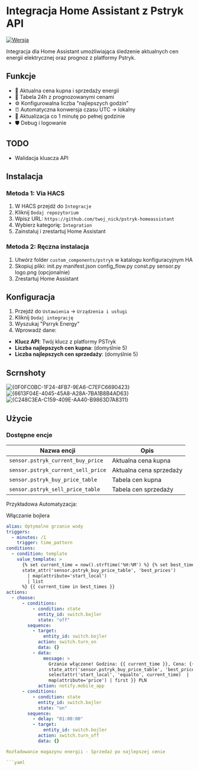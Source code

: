 # Integracja Home Assistant z Pstryk API

[![Wersja](https://img.shields.io/badge/wersja-1.2.1-blue)](https://github.com/twoj_nick/pstryk-homeassistant)

Integracja dla Home Assistant umożliwiająca śledzenie aktualnych cen energii elektrycznej oraz prognoz z platformy Pstryk.

## Funkcje
- 🔌 Aktualna cena kupna i sprzedaży energii
- 📅 Tabela 24h z prognozowanymi cenami
- ⚙️ Konfigurowalna liczba "najlepszych godzin"
- ⏰ Automatyczna konwersja czasu UTC → lokalny
- 🔄 Aktualizacja co 1 minutę po pełnej godzinie
- 🛡️ Debug i logowanie

## TODO
- Walidacja kluacza API

## Instalacja

### Metoda 1: Via HACS
1. W HACS przejdź do `Integracje`
2. Kliknij `Dodaj repozytorium`
3. Wpisz URL: `https://github.com/twoj_nick/pstryk-homeassistant`
4. Wybierz kategorię: `Integration`
5. Zainstaluj i zrestartuj Home Assistant

### Metoda 2: Ręczna instalacja
1. Utwórz folder `custom_components/pstryk` w katalogu konfiguracyjnym HA
2. Skopiuj pliki:
init.py
manifest.json
config_flow.py
const.py
sensor.py
logo.png (opcjonalnie)
3. Zrestartuj Home Assistant

## Konfiguracja
1. Przejdź do `Ustawienia` → `Urządzenia i usługi`
2. Kliknij `Dodaj integrację`
3. Wyszukaj "Psrryk Energy"
4. Wprowadź dane:
- **Klucz API**: Twój klucz z platformy PSTryk
- **Liczba najlepszych cen kupna**: (domyślnie 5)
- **Liczba najlepszych cen sprzedaży**: (domyślnie 5)

## Scrnshoty

![{0F0FC0BC-1F24-4FB7-9EA6-C7EFC6690423}](https://github.com/user-attachments/assets/9e9e0d7a-5394-4843-92a7-fd692f7d4fbb)
![{6613F04E-4045-45A8-A28A-7BA1B8B4AD63}](https://github.com/user-attachments/assets/3edc2ad0-cdd1-46b0-aa58-27ea94bfdd26)
![{C248C3EA-C159-409E-AA40-B9863D7A8311}](https://github.com/user-attachments/assets/48e41d6b-04ae-4f67-b704-7c046646ba11)


## Użycie
### Dostępne encje
| Nazwa encji                          | Opis                          |
|--------------------------------------|-------------------------------|
| `sensor.pstryk_current_buy_price`    | Aktualna cena kupna           |
| `sensor.pstryk_current_sell_price`   | Aktualna cena sprzedaży       |
| `sensor.pstryk_buy_price_table`      | Tabela cen kupna              |
| `sensor.pstryk_sell_price_table`     | Tabela cen sprzedaży          |

Przykładowa Automatyzacja:

Włączanie bojlera

```yaml
alias: Optymalne grzanie wody
triggers:
  - minutes: /1
    trigger: time_pattern
conditions:
  - condition: template
    value_template: >
      {% set current_time = now().strftime('%H:%M') %} {% set best_times =
      state_attr('sensor.pstryk_buy_price_table', 'best_prices') 
        | map(attribute='start_local') 
        | list 
      %} {{ current_time in best_times }}
actions:
  - choose:
      - conditions:
          - condition: state
            entity_id: switch.bojler
            state: "off"
        sequence:
          - target:
              entity_id: switch.bojler
            action: switch.turn_on
            data: {}
          - data:
              message: >
                Grzanie włączone! Godzina: {{ current_time }}, Cena: {{
                state_attr('sensor.pstryk_buy_price_table', 'best_prices')  |
                selectattr('start_local', 'equalto', current_time)  |
                map(attribute='price') | first }} PLN
            action: notify.mobile_app
      - conditions:
          - condition: state
            entity_id: switch.bojler
            state: "on"
        sequence:
          - delay: "01:00:00"
          - target:
              entity_id: switch.bojler
            action: switch.turn_off
            data: {}

Rozładowanie magazynu energii - Sprzedaż po najlepszej cenie

```yaml
